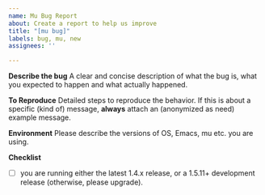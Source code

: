 ```yaml
---
name: Mu Bug Report
about: Create a report to help us improve
title: "[mu bug]"
labels: bug, mu, new
assignees: ''

---
```


**Describe the bug**
A clear and concise description of what the bug is, what you expected to happen and what actually happened.

**To Reproduce**
Detailed steps to reproduce the behavior. If this is about a specific (kind of) message, **always** attach an (anonymized as need) example message.

**Environment**
Please describe the versions of OS, Emacs, mu etc. you are using.

**Checklist**
- [ ] you are running either the latest 1.4.x release, or a 1.5.11+ development release (otherwise, please upgrade).
